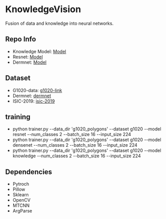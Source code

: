 # KnowledgeVision
Fusion of data and knowledge into neural networks.

## Repo Info
- Knowledge Model: [Model](https://github.com/clcarwin/sphereface_pytorch/blob/master/model/sphere20a_20171020.7z)
- Resnet: [Model](https://github.com/clcarwin/sphereface_pytorch)
- Dermnet: [Model](https://github.com/clcarwin/sphereface_pytorch)

## Dataset
- G1020-data: [g1020-link]()
- Dermnet: [dermnet]()
- ISIC-2019: [isic-2019]()

## training
- python trainer.py --data_dir 'g1020_polygons' --dataset g1020 --model resnet --num_classes 2 --batch_size 16 --input_size 224
- python trainer.py --data_dir 'g1020_polygons' --dataset g1020 --model densenet --num_classes 2 --batch_size 16 --input_size 224
- python trainer.py --data_dir 'g1020_polygons' --dataset g1020 --model knowledge --num_classes 2 --batch_size 16 --input_size 224

## Dependencies
- Pytroch
- Pillow
- Sklearn
- OpenCV
- MTCNN
- ArgParse
